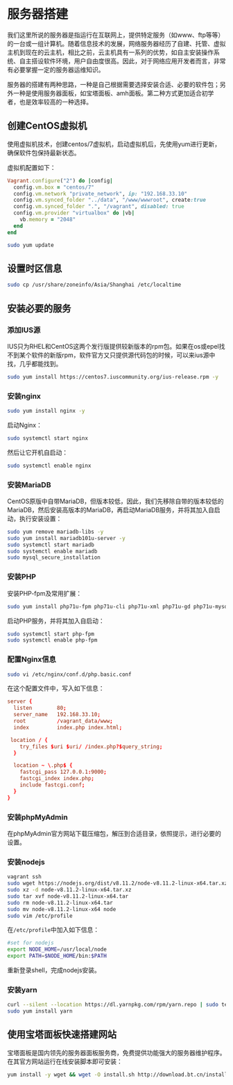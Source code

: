 # 服务器搭建

我们这里所说的服务器是指运行在互联网上，提供特定服务（如www、ftp等等）的一台或一组计算机。随着信息技术的发展，网络服务器经历了自建、托管、虚拟主机到现在的云主机，相比之前，云主机具有一系列的优势，如自主安装操作系统、自主搭设软件环境，用户自由度很高。因此，对于网络应用开发者而言，非常有必要掌握一定的服务器运维知识。

服务器的搭建有两种思路，一种是自己根据需要选择安装合适、必要的软件包；另外一种是使用服务器面板，如宝塔面板、amh面板。第二种方式更加适合初学者，也是效率较高的一种选择。

## 创建CentOS虚拟机

使用虚拟机技术，创建centos/7虚拟机，启动虚拟机后，先使用yum进行更新，确保软件包保持最新状态。

虚拟机配置如下：

```ruby
Vagrant.configure("2") do |config|
  config.vm.box = "centos/7"
  config.vm.network "private_network", ip: "192.168.33.10"
  config.vm.synced_folder "../data", "/www/wwwroot", create:true
  config.vm.synced_folder ".", "/vagrant", disabled: true
  config.vm.provider "virtualbox" do |vb|
    vb.memory = "2048"
  end
end
```

```sh
sudo yum update
```
## 设置时区信息

```sh
sudo cp /usr/share/zoneinfo/Asia/Shanghai /etc/localtime
```

## 安装必要的服务

### 添加IUS源

IUS只为RHEL和CentOS这两个发行版提供较新版本的rpm包。如果在os或epel找不到某个软件的新版rpm，软件官方又只提供源代码包的时候，可以来ius源中找，几乎都能找到。

```sh
sudo yum install https://centos7.iuscommunity.org/ius-release.rpm -y
```

### 安装nginx

```sh
sudo yum install nginx -y
```

启动Nginx：

```sh
sudo systemctl start nginx
```

然后让它开机自启动：

```sh
sudo systemctl enable nginx
```

### 安装MariaDB

CentOS原版中自带MariaDB，但版本较低，因此，我们先移除自带的版本较低的MariaDB，然后安装高版本的MariaDB，再启动MariaDB服务，并将其加入自启动，执行安装设置：

```sh
sudo yum remove mariadb-libs -y
sudo yum install mariadb101u-server -y
sudo systemctl start mariadb
sudo systemctl enable mariadb
sudo mysql_secure_installation
```

### 安装PHP

安装PHP-fpm及常用扩展：

```sh
sudo yum install php71u-fpm php71u-cli php71u-xml php71u-gd php71u-mysqlnd php71u-pdo php71u-mcrypt php71u-mbstring php71u-json -y
```

启动PHP服务，并将其加入自启动：

```sh
sudo systemctl start php-fpm
sudo systemctl enable php-fpm
```

### 配置Nginx信息

```sh
sudo vi /etc/nginx/conf.d/php.basic.conf
```

在这个配置文件中，写入如下信息：

```conf
server {
  listen        80;
  server_name   192.168.33.10;
  root          /vagrant_data/www;
  index         index.php index.html;

 location / {
    try_files $uri $uri/ /index.php?$query_string;
  }

  location ~ \.php$ {
    fastcgi_pass 127.0.0.1:9000;
    fastcgi_index index.php;
    include fastcgi.conf;
  }
}
```

### 安装phpMyAdmin

在phpMyAdmin官方网站下载压缩包，解压到合适目录，依照提示，进行必要的设置。

### 安装nodejs

```sh
vagrant ssh
sudo wget https://nodejs.org/dist/v8.11.2/node-v8.11.2-linux-x64.tar.xz
sudo xz -d node-v8.11.2-linux-x64.tar.xz
sudo tar xvf node-v8.11.2-linux-x64.tar
sudo rm node-v8.11.2-linux-x64.tar
sudo mv node-v8.11.2-linux-x64 node
sudo vim /etc/profile
```

在`/etc/profile`中加入如下信息：

```sh
#set for nodejs
export NODE_HOME=/usr/local/node
export PATH=$NODE_HOME/bin:$PATH
```

重新登录shell，完成nodejs安装。

### 安装yarn

```sh
curl --silent --location https://dl.yarnpkg.com/rpm/yarn.repo | sudo tee /etc/yum.repos.d/yarn.repo
sudo yum install yarn
```

## 使用宝塔面板快速搭建网站

宝塔面板是国内领先的服务器面板服务商，免费提供功能强大的服务器维护程序。在其官方网站运行在线安装脚本即可安装：

```sh
yum install -y wget && wget -O install.sh http://download.bt.cn/install/install.sh && sh install.sh
```
